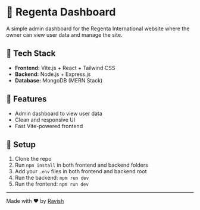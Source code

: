 # 🏨 Regenta Dashboard

A simple admin dashboard for the Regenta International website where the owner can view user data and manage the site.

## 🚀 Tech Stack

- **Frontend:** Vite.js + React + Tailwind CSS  
- **Backend:** Node.js + Express.js  
- **Database:** MongoDB (MERN Stack)

## 📂 Features

- Admin dashboard to view user data  
- Clean and responsive UI  
- Fast Vite-powered frontend  

## 🔧 Setup

1. Clone the repo  
2. Run `npm install` in both frontend and backend folders  
3. Add your `.env` files in both frontend and backend root 
4. Run the backend: `npm run dev`  
5. Run the frontend: `npm run dev`

---

Made with ❤️ by [Ravish](https://github.com/cykoravish)
